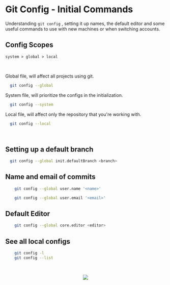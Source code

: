 
# Git Config - Initial Commands
  
Understanding ``git config`` , setting it up names, the default editor and some useful commands to use with new machines or when switching accounts.

## Config Scopes

`` system > global > local ``

<br>

Global file, will affect all projects using git.
```bash
  git config --global 
```
System file, will prioritize the configs in the initialization.
```bash
  git config --system 
```
Local file, will affect only the repository that you're working with.
```bash
  git config --local
```

<br>

## Setting up a default branch

```bash
  git config --global init.defaultBranch <branch>
```


## Name and email of commits
```bash
    git config --global user.name '<name>'
```
```bash
    git config --global user.email '<email>'
```


## Default Editor

```bash
    git config --global core.editor <editor>
```


## See all local configs

```bash
    git config -l
    git config --list
```

<br>

<p align="center">
  <a href="https://skillicons.dev">
    <img src="https://skillicons.dev/icons?i=git" />
  </a>
</p>
